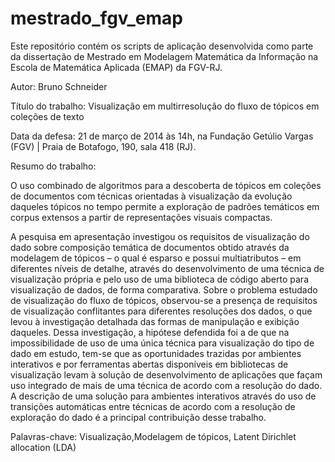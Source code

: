 mestrado_fgv_emap
=================

Este repositório contém os scripts de aplicação desenvolvida como parte da dissertação de Mestrado em Modelagem Matemática da Informação na Escola de Matemática Aplicada (EMAP) da FGV-RJ.

Autor: Bruno Schneider

Título do trabalho: Visualização em multirresolução do fluxo de tópicos em coleções de texto

Data da defesa: 21 de março de 2014 às 14h, na Fundação Getúlio Vargas (FGV) | Praia de Botafogo, 190, sala 418 (RJ).



Resumo do trabalho:

O uso combinado de algoritmos para a descoberta de tópicos em coleções de documentos com técnicas orientadas à visualização da evolução daqueles tópicos no tempo permite a exploração de padrões temáticos em corpus extensos a partir de representações visuais compactas.

A pesquisa em apresentação investigou os requisitos de visualização do dado sobre composição temática de documentos obtido através da modelagem de tópicos – o qual é esparso e possui multiatributos – em diferentes níveis de detalhe, através do desenvolvimento de uma técnica de visualização própria e pelo uso de uma biblioteca de código aberto para visualização de dados, de forma comparativa. Sobre o problema estudado de visualização do fluxo de tópicos, observou-se a presença de requisitos de visualização conflitantes para diferentes resoluções dos dados, o que levou à investigação detalhada das formas de manipulação e exibição daqueles. Dessa investigação, a hipótese defendida foi a de que na impossibilidade de uso de uma única técnica para visualização do tipo de dado em estudo, tem-se que as oportunidades trazidas por ambientes interativos e por ferramentas abertas disponíveis em bibliotecas de visualização levam à solução de desenvolvimento de aplicações que façam uso integrado de mais de uma técnica de acordo com a resolução do dado. A descrição de uma solução para ambientes interativos através do uso de transições automáticas entre técnicas de acordo com a resolução de exploração do dado é a principal contribuição desse trabalho.

Palavras-chave: Visualização,Modelagem de tópicos, Latent Dirichlet allocation (LDA)

